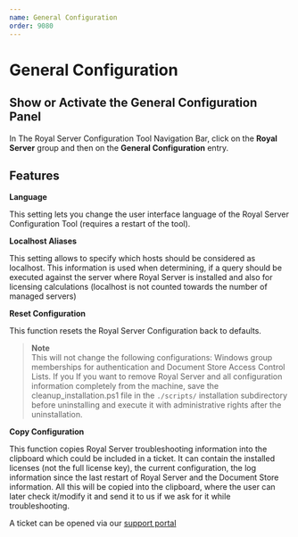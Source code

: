 ```yaml
---
name: General Configuration
order: 9080
---
```


# General Configuration

## Show or Activate the General Configuration Panel

In The Royal Server Configuration Tool Navigation Bar, click on the **Royal Server** group and then on the **General Configuration** entry.

## Features

**Language**

This setting lets you change the user interface language of the Royal Server Configuration Tool (requires a restart of the tool).

**Localhost Aliases**

This setting allows to specify which hosts should be considered as localhost. This information is used when determining, if a query should be executed against the server where Royal Server is installed and also for licensing calculations (localhost is not counted towards the number of managed servers)

**Reset Configuration**

This function resets the Royal Server Configuration back to defaults. 

> **Note**  
> This will not change the following configurations: Windows group memberships for authentication and Document Store Access Control Lists. If you 
> If you want to remove Royal Server and all configuration information completely from the machine, save the cleanup_installation.ps1 file in the `./scripts/` installation subdirectory before uninstalling and execute it with administrative rights after the uninstallation.

**Copy Configuration**

This function copies Royal Server troubleshooting information into the clipboard which could be included in a ticket. It can contain the installed licenses (not the full license key), the current configuration, the log information since the last restart of Royal Server and the Document Store information. All this will be copied into the clipboard, where the user can later check it/modify it and send it to us if we ask for it while troubleshooting.

A ticket can be opened via our [support portal](https://support.royalapps.com/support/home)

